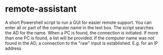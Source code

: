 # remote-assistant
A short Powershell script to run a GUI for easier remote support.
You can enter all or part of the computer name in the text box. The script searches the AD for the name.
When a PC is found, the connection is initiated. If more than one PC is found, a list will be provided.
If the computer name was not found in the AD, a connection to the "raw" input is established. E.g. for an IP address
